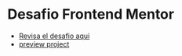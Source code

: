 # Desafio Frontend Mentor
- [Revisa el desafio aqui](https://www.frontendmentor.io/challenges/ecommerce-product-page-UPsZ9MJp6)
- [preview project](https://e-commerce-pbelmarv-2022.netlify.app/)
